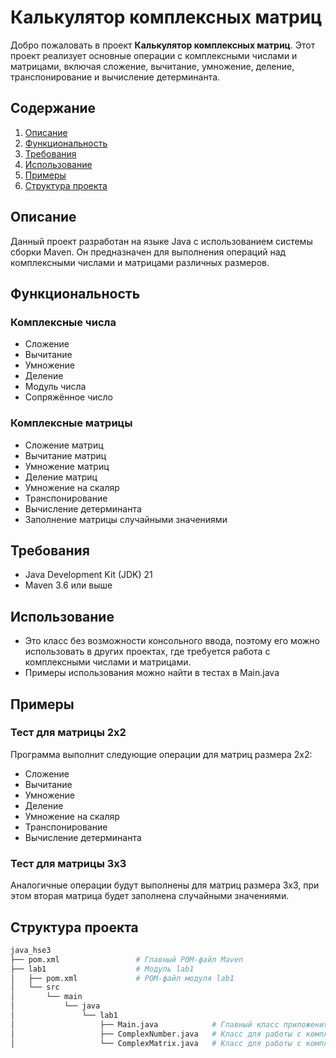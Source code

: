 # Калькулятор комплексных матриц

Добро пожаловать в проект **Калькулятор комплексных матриц**. Этот проект реализует основные операции с комплексными числами и матрицами, включая сложение, вычитание, умножение, деление, транспонирование и вычисление детерминанта.

## Содержание
1. [Описание](#описание)
2. [Функциональность](#функциональность)
3. [Требования](#требования)
4. [Использование](#использование)
5. [Примеры](#примеры)
6. [Структура проекта](#структура-проекта)

## Описание
Данный проект разработан на языке Java с использованием системы сборки Maven. Он предназначен для выполнения операций над комплексными числами и матрицами различных размеров.

## Функциональность

### Комплексные числа
- Сложение
- Вычитание
- Умножение
- Деление
- Модуль числа
- Сопряжённое число

### Комплексные матрицы
- Сложение матриц
- Вычитание матриц
- Умножение матриц
- Деление матриц
- Умножение на скаляр
- Транспонирование
- Вычисление детерминанта
- Заполнение матрицы случайными значениями

## Требования
- Java Development Kit (JDK) 21
- Maven 3.6 или выше

## Использование
- Это класс без возможности консольного ввода, поэтому его можно использовать в других проектах, где требуется работа с комплексными числами и матрицами.
- Примеры использования можно найти в тестах в Main.java

## Примеры
### Тест для матрицы 2x2
Программа выполнит следующие операции для матриц размера 2x2:
- Сложение
- Вычитание
- Умножение
- Деление
- Умножение на скаляр
- Транспонирование
- Вычисление детерминанта

### Тест для матрицы 3x3
Аналогичные операции будут выполнены для матриц размера 3x3, при этом вторая матрица будет заполнена случайными значениями.

## Структура проекта
```bash
java_hse3
├── pom.xml                 # Главный POM-файл Maven
├── lab1                    # Модуль lab1
│   ├── pom.xml             # POM-файл модуля lab1
│   └── src
│       └── main
│           └── java
│               └── lab1
│                   ├── Main.java            # Главный класс приложения
│                   ├── ComplexNumber.java   # Класс для работы с комплексными числами
│                   └── ComplexMatrix.java   # Класс для работы с комплексными матрицами